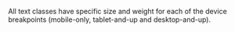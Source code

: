All text classes have specific size and weight for each of the device breakpoints (mobile-only, tablet-and-up and desktop-and-up).
